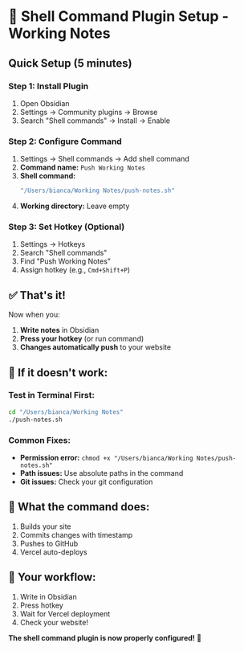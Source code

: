 # 🚀 Shell Command Plugin Setup - Working Notes

## **Quick Setup (5 minutes)**

### **Step 1: Install Plugin**
1. Open Obsidian
2. Settings → Community plugins → Browse
3. Search "Shell commands" → Install → Enable

### **Step 2: Configure Command**
1. Settings → Shell commands → Add shell command
2. **Command name:** `Push Working Notes`
3. **Shell command:** 
   ```bash
   "/Users/bianca/Working Notes/push-notes.sh"
   ```
4. **Working directory:** Leave empty

### **Step 3: Set Hotkey (Optional)**
1. Settings → Hotkeys
2. Search "Shell commands"
3. Find "Push Working Notes"
4. Assign hotkey (e.g., `Cmd+Shift+P`)

## **✅ That's it!**

Now when you:
1. **Write notes** in Obsidian
2. **Press your hotkey** (or run command)
3. **Changes automatically push** to your website

## **🔧 If it doesn't work:**

### **Test in Terminal First:**
```bash
cd "/Users/bianca/Working Notes"
./push-notes.sh
```

### **Common Fixes:**
- **Permission error:** `chmod +x "/Users/bianca/Working Notes/push-notes.sh"`
- **Path issues:** Use absolute paths in the command
- **Git issues:** Check your git configuration

## **📝 What the command does:**
1. Builds your site
2. Commits changes with timestamp
3. Pushes to GitHub
4. Vercel auto-deploys

## **🎯 Your workflow:**
1. Write in Obsidian
2. Press hotkey
3. Wait for Vercel deployment
4. Check your website!

**The shell command plugin is now properly configured!** 🎉
